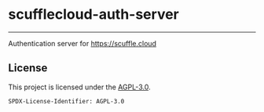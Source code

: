# scufflecloud-auth-server

---

Authentication server for <https://scuffle.cloud>

## License

This project is licensed under the [AGPL-3.0](./LICENSE.AGPL-3.0).

`SPDX-License-Identifier: AGPL-3.0`
